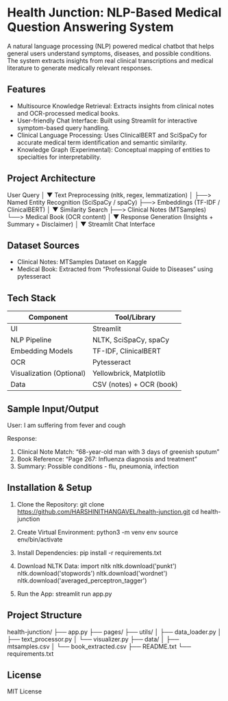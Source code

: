 
Health Junction: NLP-Based Medical Question Answering System
============================================================

A natural language processing (NLP) powered medical chatbot that helps general users understand symptoms, diseases, and possible conditions. The system extracts insights from real clinical transcriptions and medical literature to generate medically relevant responses.

Features
--------
- Multisource Knowledge Retrieval: Extracts insights from clinical notes and OCR-processed medical books.
- User-friendly Chat Interface: Built using Streamlit for interactive symptom-based query handling.
- Clinical Language Processing: Uses ClinicalBERT and SciSpaCy for accurate medical term identification and semantic similarity.
- Knowledge Graph (Experimental): Conceptual mapping of entities to specialties for interpretability.

Project Architecture
--------------------

User Query
   │
   ▼
Text Preprocessing (nltk, regex, lemmatization)
   │
   ├──> Named Entity Recognition (SciSpaCy / spaCy)
   ├──> Embeddings (TF-IDF / ClinicalBERT)
   │
   ▼
Similarity Search
   ├──> Clinical Notes (MTSamples)
   └──> Medical Book (OCR content)
   │
   ▼
Response Generation (Insights + Summary + Disclaimer)
   │
   ▼
Streamlit Chat Interface

Dataset Sources
---------------
- Clinical Notes: MTSamples Dataset on Kaggle
- Medical Book: Extracted from “Professional Guide to Diseases” using pytesseract

Tech Stack
----------
Component                | Tool/Library
-------------------------|------------------------------
UI                      | Streamlit
NLP Pipeline            | NLTK, SciSpaCy, spaCy
Embedding Models        | TF-IDF, ClinicalBERT
OCR                     | Pytesseract
Visualization (Optional)| Yellowbrick, Matplotlib
Data                    | CSV (notes) + OCR (book)

Sample Input/Output
-------------------
User: I am suffering from fever and cough

Response:
1. Clinical Note Match: “68-year-old man with 3 days of greenish sputum”
2. Book Reference: “Page 267: Influenza diagnosis and treatment”
3. Summary: Possible conditions - flu, pneumonia, infection

Installation & Setup
--------------------
1. Clone the Repository:
   git clone https://github.com/HARSHINITHANGAVEL/health-junction.git
   cd health-junction

2. Create Virtual Environment:
   python3 -m venv env
   source env/bin/activate

3. Install Dependencies:
   pip install -r requirements.txt

4. Download NLTK Data:
   import nltk
   nltk.download('punkt')
   nltk.download('stopwords')
   nltk.download('wordnet')
   nltk.download('averaged_perceptron_tagger')

5. Run the App:
   streamlit run app.py

Project Structure
-----------------
health-junction/
├── app.py
├── pages/
├── utils/
│   ├── data_loader.py
│   ├── text_processor.py
│   └── visualizer.py
├── data/
│   ├── mtsamples.csv
│   └── book_extracted.csv
├── README.txt
└── requirements.txt


License
-------
MIT License
